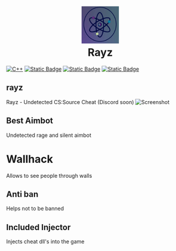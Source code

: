 <h1 align="center">
<img src="https://github.com/Rayzware/rayz/blob/07f428c79d74715ff8a7343fddbf71fa8112bf2f/logo_rayz.jpg" alt="icon" style="width: 100px; height: 100px"><br>Rayz
</h1>

[![C++](https://img.shields.io/badge/build-C++-blue?style=flat&label=Language&logo=visualstudio&logoColor=%231082c3)](https://en.wikipedia.org/wiki/C%2B%2B)
[![Static Badge](https://img.shields.io/badge/Download-Rayz?style=flat&logo=DocuSign&logoColor=orange&labelColor=gray&color=orange)](https://github.com/brokenmoony/rayz/releases)
[![Static Badge](https://img.shields.io/badge/CS%3ASource(V34)-CSS?style=flat&logo=counterstrike&logoColor=white&label=Game&labelColor=gray&color=green)](https://en.wikipedia.org/wiki/Counter-Strike:_Source)
[![Static Badge](https://img.shields.io/badge/Down(Temporarily)-CSS?style=flat&logo=carrd&logoColor=white&label=Website&labelColor=gray&color=red)](https://rayzware.carrd.co)


## rayz
Rayz - Undetected CS:Source Cheat (Discord soon)
![Screenshot](https://cdn.discordapp.com/attachments/1088009763444494427/1210240612440350740/JRlygPe.png?ex=65e9d767&is=65d76267&hm=eae5332884e680915f493ebe32c0c332179fca1381ea367f7002730e9d6982c2&)
## Best Aimbot
Undetected rage and silent aimbot
# Wallhack
Allows to see people through walls
## Anti ban
Helps not to be banned
## Included Injector
Injects cheat dll's into the game 
